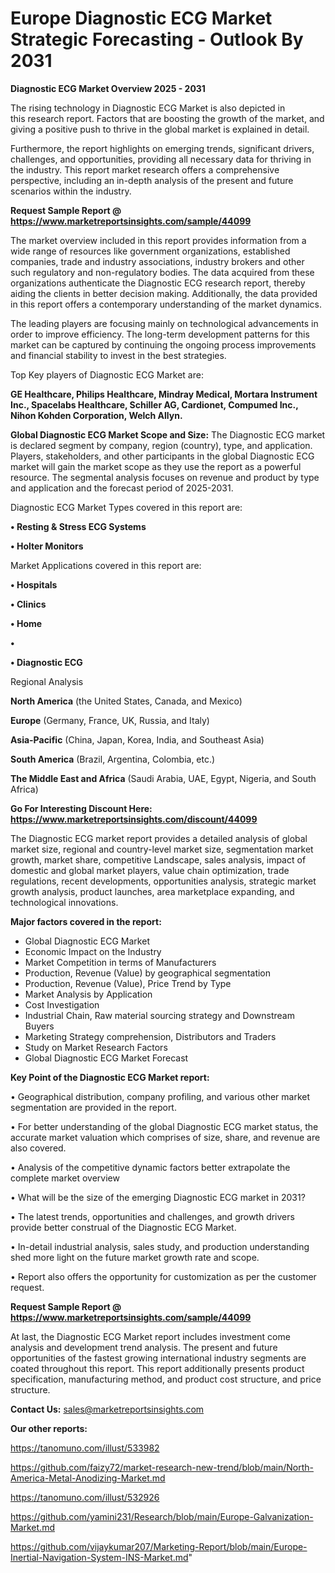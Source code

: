 # Europe Diagnostic ECG Market Strategic Forecasting - Outlook By 2031

<Strong> Diagnostic ECG Market Overview 2025 - 2031</strong>

The rising technology in Diagnostic ECG Market is also depicted in this research report. Factors that are boosting the growth of the market, and giving a positive push to thrive in the global market is explained in detail.

Furthermore, the report highlights on emerging trends, significant drivers, challenges, and opportunities, providing all necessary data for thriving in the industry. This report market research offers a comprehensive perspective, including an in-depth analysis of the present and future scenarios within the industry.

<strong>Request Sample Report @ <a href=https://www.marketreportsinsights.com/sample/44099>https://www.marketreportsinsights.com/sample/44099</a></strong>

The market overview included in this report provides information from a wide range of resources like government organizations, established companies, trade and industry associations, industry brokers and other such regulatory and non-regulatory bodies. The data acquired from these organizations authenticate the Diagnostic ECG research report, thereby aiding the clients in better decision making. Additionally, the data provided in this report offers a contemporary understanding of the market dynamics.

The leading players are focusing mainly on technological advancements in order to improve efficiency. The long-term development patterns for this market can be captured by continuing the ongoing process improvements and financial stability to invest in the best strategies.

Top Key players of Diagnostic ECG Market are:

<strong>GE Healthcare, Philips Healthcare, Mindray Medical, Mortara Instrument Inc., Spacelabs Healthcare, Schiller AG, Cardionet, Compumed Inc., Nihon Kohden Corporation, Welch Allyn.</strong>

<strong><b>Global Diagnostic ECG Market Scope and Size:</b></strong>
The Diagnostic ECG market is declared segment by company, region (country), type, and application. Players, stakeholders, and other participants in the global Diagnostic ECG market will gain the market scope as they use the report as a powerful resource. The segmental analysis focuses on revenue and product by type and application and the forecast period of 2025-2031.

Diagnostic ECG Market Types covered in this report are:

<strong>•  Resting & Stress ECG Systems

•  Holter Monitors</strong>

Market Applications covered in this report are:

<strong>•  Hospitals

•  Clinics

•  Home

•  

•  Diagnostic ECG</strong> 

Regional Analysis

<strong>North America</strong> (the United States, Canada, and Mexico)

<strong>Europe</strong> (Germany, France, UK, Russia, and Italy)

<strong>Asia-Pacific</strong> (China, Japan, Korea, India, and Southeast Asia)

<strong>South America</strong> (Brazil, Argentina, Colombia, etc.)

<strong>The Middle East and Africa</strong> (Saudi Arabia, UAE, Egypt, Nigeria, and South Africa)

<strong>Go For Interesting Discount Here: <a href=https://www.marketreportsinsights.com/discount/44099>https://www.marketreportsinsights.com/discount/44099</a></strong>

The Diagnostic ECG market report provides a detailed analysis of global market size, regional and country-level market size, segmentation market growth, market share, competitive Landscape, sales analysis, impact of domestic and global market players, value chain optimization, trade regulations, recent developments, opportunities analysis, strategic market growth analysis, product launches, area marketplace expanding, and technological innovations.

<strong><b>Major factors covered in the report:</b></strong>
<ul>
  <li>Global Diagnostic ECG Market </li>
  <li>Economic Impact on the Industry</li>
  <li>Market Competition in terms of Manufacturers</li>
  <li>Production, Revenue (Value) by geographical segmentation</li>
  <li>Production, Revenue (Value), Price Trend by Type</li>
  <li>Market Analysis by Application</li>
  <li>Cost Investigation</li>
  <li>Industrial Chain, Raw material sourcing strategy and Downstream Buyers</li>
  <li>Marketing Strategy comprehension, Distributors and Traders</li>
  <li>Study on Market Research Factors</li>
  <li>Global Diagnostic ECG Market Forecast</li>
</ul>

<strong><b>Key Point of the Diagnostic ECG Market report:</b></strong>

• Geographical distribution, company profiling, and various other market segmentation are provided in the report.

• For better understanding of the global Diagnostic ECG market status, the accurate market valuation which comprises of size, share, and revenue are also covered.

• Analysis of the competitive dynamic factors better extrapolate the complete market overview

• What will be the size of the emerging Diagnostic ECG market in 2031?

• The latest trends, opportunities and challenges, and growth drivers provide better construal of the Diagnostic ECG Market.

• In-detail industrial analysis, sales study, and production understanding shed more light on the future market growth rate and scope.

• Report also offers the opportunity for customization as per the customer request.

<strong>Request Sample Report @ <a href=https://www.marketreportsinsights.com/sample/44099>https://www.marketreportsinsights.com/sample/44099</a></strong>

At last, the Diagnostic ECG Market report includes investment come analysis and development trend analysis. The present and future opportunities of the fastest growing international industry segments are coated throughout this report. This report additionally presents product specification, manufacturing method, and product cost structure, and price structure.

<strong>Contact Us:</strong>
sales@marketreportsinsights.com

<strong>Our other reports:</strong>

<a href=https://tanomuno.com/illust/533982>https://tanomuno.com/illust/533982</a>

<a href=https://github.com/faizy72/market-research-new-trend/blob/main/North-America-Metal-Anodizing-Market.md>https://github.com/faizy72/market-research-new-trend/blob/main/North-America-Metal-Anodizing-Market.md</a>

<a href=https://tanomuno.com/illust/532926>https://tanomuno.com/illust/532926</a>

<a href=https://github.com/yamini231/Research/blob/main/Europe-Galvanization-Market.md>https://github.com/yamini231/Research/blob/main/Europe-Galvanization-Market.md</a>

<a href=https://github.com/vijaykumar207/Marketing-Report/blob/main/Europe-Inertial-Navigation-System-INS-Market.md>https://github.com/vijaykumar207/Marketing-Report/blob/main/Europe-Inertial-Navigation-System-INS-Market.md</a>"
